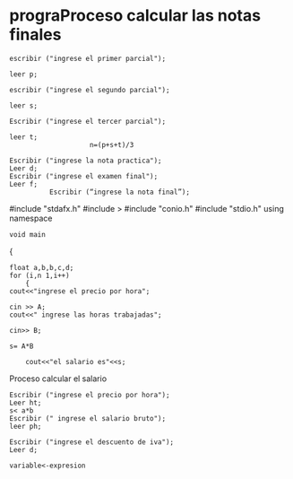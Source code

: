 # prograProceso calcular las notas finales
	
	escribir ("ingrese el primer parcial");
	
	leer p;
	
	escribir ("ingrese el segundo parcial");
	
	leer s;
	
	Escribir ("ingrese el tercer parcial");
	
	leer t;
                        n=(p+s+t)/3
	
	Escribir ("ingrese la nota practica");
	Leer d;
	Escribir ("ingrese el examen final");
	Leer f;
              Escribir (“ingrese la nota final”);
          
            




#include "stdafx.h"
#include <iostream>>
#include "conio.h"
#include "stdio.h"
using namespace

	void main 
{
	
	float a,b,b,c,d;
	for (i,n 1,i++)
		{
	cout<<"ingrese el precio por hora";

	cin >> A;
	cout<<" ingrese las horas trabajadas";

	cin>> B;

	s= A*B

		cout<<"el salario es"<<s;





	
	












Proceso calcular el salario 
	
	Escribir ("ingrese el precio por hora");
	Leer ht;
	s< a*b
	Escribir (" ingrese el salario bruto");
	leer ph;
	
	Escribir ("ingrese el descuento de iva");
	Leer d;
	
	variable<-expresion
